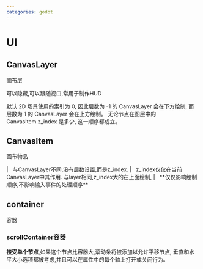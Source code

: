 ```yaml
---
categories: godot
---
```


# UI

## CanvasLayer

画布层

可以隐藏,可以跟随视口,常用于制作HUD

默认 2D 场景使用的索引为 0, 因此层数为 -1 的 CanvasLayer 会在下方绘制,
而层数为 1 的 CanvasLayer 会在上方绘制。 无论节点在图层中的
CanvasItem.z_index 是多少, 这一顺序都成立。

## CanvasItem

画布物品

|   与CanvasLayer不同,没有层数设置,而是z_index.
|   z_index仅仅在当前CanvasLayer中其作用.
  与layer相同,z_index大的在上面绘制,
|   \*\*仅仅影响绘制顺序,不影响输入事件的处理顺序\*\*

## container

容器

### scrollContainer容器

**接受单个节点**,如果这个节点比容器大,滚动条将被添加以允许平移节点,
垂直和水平大小选项都被考虑,并且可以在属性中的每个轴上打开或关闭行为。
